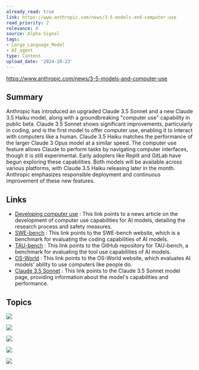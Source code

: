 ```yaml
---
already_read: true
link: https://www.anthropic.com/news/3-5-models-and-computer-use
read_priority: 2
relevance: 0
source: Alpha Signal
tags:
- Large_Language_Model
- AI_agent
type: Content
upload_date: '2024-10-23'
---
```


https://www.anthropic.com/news/3-5-models-and-computer-use
## Summary

Anthropic has introduced an upgraded Claude 3.5 Sonnet and a new Claude 3.5 Haiku model, along with a groundbreaking "computer use" capability in public beta. Claude 3.5 Sonnet shows significant improvements, particularly in coding, and is the first model to offer computer use, enabling it to interact with computers like a human. Claude 3.5 Haiku matches the performance of the larger Claude 3 Opus model at a similar speed. The computer use feature allows Claude to perform tasks by navigating computer interfaces, though it is still experimental. Early adopters like Replit and GitLab have begun exploring these capabilities. Both models will be available across various platforms, with Claude 3.5 Haiku releasing later in the month. Anthropic emphasizes responsible deployment and continuous improvement of these new features.
## Links

- [Developing computer use](http://anthropic.com/news/developing-computer-use) : This link points to a news article on the development of computer use capabilities for AI models, detailing the research process and safety measures.
- [SWE-bench](https://www.swebench.com/) : This link points to the SWE-bench website, which is a benchmark for evaluating the coding capabilities of AI models.
- [TAU-bench](https://github.com/sierra-research/tau-bench) : This link points to the GitHub repository for TAU-bench, a benchmark for evaluating the tool use capabilities of AI models.
- [OS-World](https://os-world.github.io/) : This link points to the OS-World website, which evaluates AI models' ability to use computers like people do.
- [Claude 3.5 Sonnet](https://www.anthropic.com/claude/sonnet) : This link points to the Claude 3.5 Sonnet model page, providing information about the model's capabilities and performance.

## Topics

![](topics/Model/Claude%203%205%20Sonnet)

![](topics/Model/Claude%203%205%20Haiku)

![](topics/Concept/Computer%20Use)

![](topics/Platform/Amazon%20Bedrock)

![](topics/Platform/Google%20Cloud%20s%20Vertex%20AI)